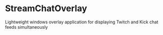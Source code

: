 # StreamChatOverlay
Lightweight windows overlay application for displaying Twitch and Kick chat feeds simultaneously
